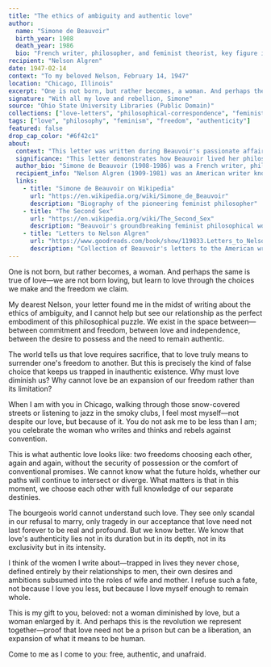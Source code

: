 ```yaml
---
title: "The ethics of ambiguity and authentic love"
author:
  name: "Simone de Beauvoir"
  birth_year: 1908
  death_year: 1986
  bio: "French writer, philosopher, and feminist theorist, key figure in existentialist philosophy"
recipient: "Nelson Algren"
date: 1947-02-14
context: "To my beloved Nelson, February 14, 1947"
location: "Chicago, Illinois"
excerpt: "One is not born, but rather becomes, a woman. And perhaps the same is true of love—we are not born loving, but learn to love through the choices we make and the freedom we claim."
signature: "With all my love and rebellion, Simone"
source: "Ohio State University Libraries (Public Domain)"
collections: ["love-letters", "philosophical-correspondence", "feminist-thought"]
tags: ["love", "philosophy", "feminism", "freedom", "authenticity"]
featured: false
drop_cap_color: "#6f42c1"
about:
  context: "This letter was written during Beauvoir's passionate affair with American writer Nelson Algren. Their relationship challenged conventional notions of love, commitment, and independence, embodying Beauvoir's philosophical beliefs about freedom and authenticity."
  significance: "This letter demonstrates how Beauvoir lived her philosophy, refusing to choose between intellectual independence and emotional connection. It shows how personal relationships can be laboratories for testing philosophical ideas about freedom and authenticity."
  author_bio: "Simone de Beauvoir (1908-1986) was a French writer, philosopher, and feminist theorist. Her work 'The Second Sex' became a foundational text of feminist philosophy, examining the oppression of women throughout history."
  recipient_info: "Nelson Algren (1909-1981) was an American writer known for his novels about urban life in Chicago. His relationship with Beauvoir lasted several years and deeply influenced both writers' work and philosophy of love."
  links:
    - title: "Simone de Beauvoir on Wikipedia"
      url: "https://en.wikipedia.org/wiki/Simone_de_Beauvoir"
      description: "Biography of the pioneering feminist philosopher"
    - title: "The Second Sex"
      url: "https://en.wikipedia.org/wiki/The_Second_Sex"
      description: "Beauvoir's groundbreaking feminist philosophical work"
    - title: "Letters to Nelson Algren"
      url: "https://www.goodreads.com/book/show/119833.Letters_to_Nelson_Algren"
      description: "Collection of Beauvoir's letters to the American writer"
---
```


One is not born, but rather becomes, a woman. And perhaps the same is true of love—we are not born loving, but learn to love through the choices we make and the freedom we claim.

My dearest Nelson, your letter found me in the midst of writing about the ethics of ambiguity, and I cannot help but see our relationship as the perfect embodiment of this philosophical puzzle. We exist in the space between—between commitment and freedom, between love and independence, between the desire to possess and the need to remain authentic.

The world tells us that love requires sacrifice, that to love truly means to surrender one's freedom to another. But this is precisely the kind of false choice that keeps us trapped in inauthentic existence. Why must love diminish us? Why cannot love be an expansion of our freedom rather than its limitation?

When I am with you in Chicago, walking through those snow-covered streets or listening to jazz in the smoky clubs, I feel most myself—not despite our love, but because of it. You do not ask me to be less than I am; you celebrate the woman who writes and thinks and rebels against convention.

This is what authentic love looks like: two freedoms choosing each other, again and again, without the security of possession or the comfort of conventional promises. We cannot know what the future holds, whether our paths will continue to intersect or diverge. What matters is that in this moment, we choose each other with full knowledge of our separate destinies.

The bourgeois world cannot understand such love. They see only scandal in our refusal to marry, only tragedy in our acceptance that love need not last forever to be real and profound. But we know better. We know that love's authenticity lies not in its duration but in its depth, not in its exclusivity but in its intensity.

I think of the women I write about—trapped in lives they never chose, defined entirely by their relationships to men, their own desires and ambitions subsumed into the roles of wife and mother. I refuse such a fate, not because I love you less, but because I love myself enough to remain whole.

This is my gift to you, beloved: not a woman diminished by love, but a woman enlarged by it. And perhaps this is the revolution we represent together—proof that love need not be a prison but can be a liberation, an expansion of what it means to be human.

Come to me as I come to you: free, authentic, and unafraid.